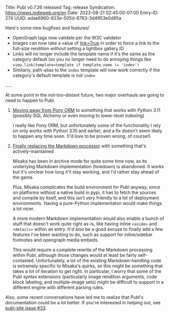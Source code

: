 Title: Publ v0.7.26 released
Tag: release
Syndication: https://news.indieweb.org/en
Date: 2023-08-21 02:45:00-07:00
Entry-ID: 274
UUID: adaa6960-823e-505d-8783-3d4953e0d95a

Here's some new bugfixes and features!

* OpenGraph tags now validate per the W3C validator
* Images can now take a value of [link=True](335#link) in order to force a link to the full-size rendition *without* setting a lightbox gallery ID
* Links will no longer include the template name if it's the same as the category default (so you no longer need to do annoying things like `view.link(template=template if template.name != 'index')`
* Similarly, path-alias to the `index` template will now work correctly if the category's default template is *not* `index`

.....

At some point in the not-too-distant future, two major overhauls are going to need to happen to Publ:

1. [Moving away from Pony ORM](https://github.com/PlaidWeb/Publ/issues/514) to something that works with Python 3.11 (possibly SQL Alchemy or even moving to lower-level indexing)

    I really like Pony ORM, but unfortunately some of the functionality I rely on only works with Python 3.10 and earlier, and a fix doesn't seem likely to happen any time soon. (I'd love to be proven wrong, of course!)

2. [Finally replacing the Markdown processor](https://github.com/PlaidWeb/Publ/issues/261) with something that's actively-maintained

    Misaka has been in archive mode for quite some time now, as its underlying Markdown implementation (hoedown) is abandoned. It *works* but it's unclear how long it'll stay working, and I'd rather stay ahead of the game.

    Plus, Misaka complicates the build environment for Publ anyway, since on platforms without a native build in pypi, it has to fetch the sources and compile by itself, and this isn't very friendly to a lot of deployment environments. Having a pure-Python implementaton would make things a lot nicer.

    A more modern Markdown implementation would also enable a bunch of stuff that doesn't work quite right as-is, like having inline `<aside>` and `<details>` within an entry. It'd also be a good excuse to finally add a few features I've been wanting to do, such as support for inline/sidebar footnotes and opengraph media embeds.

    This would require a complete rewrite of the Markdown processing within Publ, although those changes would at least be fairly self-contained. Unfortunately, a lot of the existing Markdown-handling code is extremely specific to Misaka's quirks, so this might be something that takes a lot of iteration to get right. In particular, I worry that some of the Publ syntax extensions (particularly image rendition arguments, code block labeling, and multiple-image sets) might be difficult to support in a different engine with different parsing rules.

Also, some recent conversations have led me to realize that Publ's documentation could be a lot better. If you're interested in helping out, see [publ-site issue #33](https://github.com/PlaidWeb/publ-site/issues/33).
